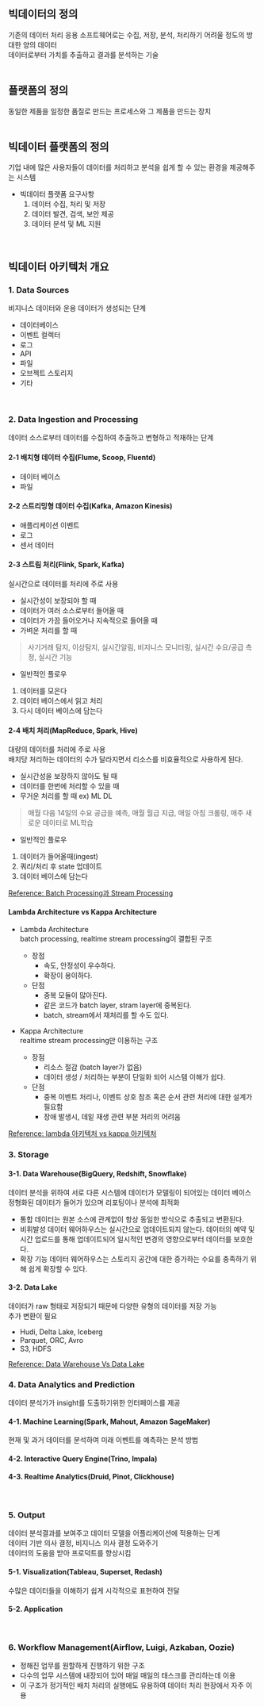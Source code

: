 ## 빅데이터의 정의  
기존의 데이터 처리 응용 소프트웨어로는 수집, 저장, 분석, 처리하기 어려울 정도의 방대한 양의 데이터  
데이터로부터 가치를 추출하고 결과를 분석하는 기술   
<br>

## 플랫폼의 정의
동일한 제품을 일정한 품질로 만드는 프로세스와 그 제품을 만드는 장치   
<br>

## 빅데이터 플랫폼의 정의
기업 내에 많은 사용자들이 데이터를 처리하고 분석을 쉽게 할 수 있는 환경을 제공해주는 시스템
- 빅데이터 플랫폼 요구사항
  1. 데이터 수집, 처리 및 저장
  2. 데이터 발견, 검색, 보안 제공
  3. 데이터 분석 및 ML 지원
<br>

## 빅데이터 아키텍처 개요

### 1. Data Sources
비지니스 데이터와 운용 데이터가 생성되는 단계
  - 데이터베이스
  - 이벤트 컬렉터
  - 로그
  - API
  - 파일
  - 오브젝트 스토리지
  - 기타
<br>


### 2. Data Ingestion and Processing
데이터 소스로부터 데이터를 수집하여 추출하고 변형하고 적재하는 단계

#### 2-1 배치형 데이터 수집(Flume, Scoop, Fluentd)
  - 데이터 베이스
  - 파일
#### 2-2 스트리밍형 데이터 수집(Kafka, Amazon Kinesis)
  - 애플리케이션 이벤트
  - 로그
  - 센서 데이터
#### 2-3 스트림 처리(Flink, Spark, Kafka)
실시간으로 데이터를 처리에 주로 사용
- 실시간성이 보장되야 할 때
- 데이터가 여러 소스로부터 들어올 때
- 데이터가 가끔 들어오거나 지속적으로 들어올 때
- 가벼운 처리를 할 때
> 사기거래 탐지, 이상탐지, 실시간알림, 비지니스 모니터링, 실시간 수요/공급 측정, 실시간 기능
- 일반적인 플로우  
1. 데이터를 모은다
2. 데이터 베이스에서 읽고 처리
3. 다시 데이터 베이스에 담는다

#### 2-4 배치 처리(MapReduce, Spark, Hive)
대량의 데이터를 처리에 주로 사용  
배치당 처리하는 데이터의 수가 달라지면서 리소스를 비효율적으로 사용하게 된다.
- 실시간성을 보장하지 않아도 될 때
- 데이터를 한번에 처리할 수 있을 때
- 무거운 처리를 할 때 ex) ML DL
> 매월 다음 14일의 수요 공급을 예측, 매월 월급 지급, 매일 아침 크롤링, 매주 새로운 데이터로 ML학습
- 일반적인 플로우
1. 데이터가 들어올때(ingest)
2. 쿼리/처리 후 state 업데이트
3. 데이터 베이스에 담는다  

[Reference: Batch Processing과 Stream Processing](https://yoo-young.tistory.com/m/73)


#### Lambda Architecture vs Kappa Architecture
  - Lambda Architecture  
  batch processing, realtime stream processing이 결합된 구조
    - 장점
      - 속도, 안정성이 우수하다.
      - 확장이 용이하다.
    - 단점
      - 중복 모듈이 많아진다.
      - 같은 코드가 batch layer, stram layer에 중복된다.
      - batch, stream에서 재처리를 할 수도 있다.
      
  - Kappa Architecture  
  realtime stream processing만 이용하는 구조
    - 장점
      - 리소스 절감 (batch layer가 없음)
      - 데이터 생성 / 처리하는 부분이 단일화 되어 시스템 이해가 쉽다.
    - 단점
      - 중복 이벤트 처리나, 이벤트 상호 참조 혹은 순서 관련 처리에 대한 설계가 필요함
      - 장애 발생시, 데잍 재생 관련 부분 처리의 어려움  

[Reference: lambda 아키텍처 vs kappa 아키텍처](https://seungdols.tistory.com/m/921)
<br>


### 3. Storage

#### 3-1. Data Warehouse(BigQuery, Redshift, Snowflake)
데이터 분석을 위하여 서로 다른 시스템에 데이터가 모델링이 되어있는 데이터 베이스   
정형화된 데이터가 들어가 있으며 리포팅이나 분석에 최적화
- 통합 
데이터는 원본 소스에 관계없이 항상 동일한 방식으로 추출되고 변환된다.
- 비휘발성
데이터 웨어하우스는 실시간으로 업데이트되지 않는다. 데이터의 예약 및 시간 업로드를 통해 업데이트되어 일시적인 변경의 영향으로부터 데이터를 보호한다.
- 확장 기능
데이터 웨어하우스는 스토리지 공간에 대한 증가하는 수요를 충족하기 위해 쉽게 확장할 수 있다.

#### 3-2. Data Lake
데이터가 raw 형태로 저장되기 때문에 다양한 유형의 데이터를 저장 가능  
추가 변환이 필요
  - Hudi, Delta Lake, Iceberg
  - Parquet, ORC, Avro
  - S3, HDFS  

[Reference: Data Warehouse Vs Data Lake](https://doqtqu.tistory.com/m/292)
<br>

### 4. Data Analytics and Prediction
데이터 분석가가 insight를 도출하기위한 인터페이스를 제공
#### 4-1. Machine Learning(Spark, Mahout, Amazon SageMaker)
현재 및 과거 데이터를 분석하여 미래 이벤트를 예측하는 분석 방법
#### 4-2. Interactive Query Engine(Trino, Impala)  
#### 4-3. Realtime Analytics(Druid, Pinot, Clickhouse)  

<br>

### 5. Output
데이터 분석결과를 보여주고 데이터 모델을 어플리케이션에 적용하는 단계  
데이터 기반 의사 결정, 비지니스 의사 결정 도와주기  
데이터의 도움을 받아 프로덕트를 향상시킴
#### 5-1. Visualization(Tableau, Superset, Redash)
수많은 데이터들을 이해하기 쉽게 시각적으로 표현하여 전달
#### 5-2. Application

<br>

### 6. Workflow Management(Airflow, Luigi, Azkaban, Oozie)
- 정해진 업무를 원할하게 진행하기 위한 구조
- 다수의 업무 시스템에 내장되어 있어 매일 매일의 태스크를 관리하는데 이용
- 이 구조가 정기적인 배치 처리의 실행에도 유용하여 데이터 처리 현장에서 자주 이용
